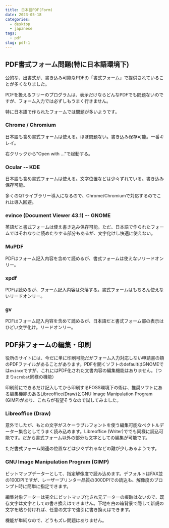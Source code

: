 ```yaml
---
title: 日本語PDF(Form)
date: 2023-05-18
categories:
  - desktop
  - japanese
tags:
  - pdf
slug: pdf-1
---
```


## PDF書式フォーム問題(特に日本語環境下)

公的な、出書式が、書き込み可能なPDFの「書式フォーム」で提供されていることが多くなりました。

PDFを扱えるフリーのプログラムは、表示だけならどんなPDFでも問題ないのですが、フォーム入力では必ずしもうまく行きません。

特に日本語で作られたフォームでは問題が多いようです。

### Chrome / Chromium

日本語も含め書式フォームは使える。ほぼ問題ない。書き込み保存可能。一番キレイ。

右クリックから"Open with ..."で起動する。

### Ocular -- KDE

日本語も含め書式フォームは使える。文字位置などは少々ずれている。書き込み保存可能。

多くのQTライブラリー導入になるので、Chrome/Chromiumで対応するのでこれは導入回避。

### evince (Document Viewer 43.1) -- GNOME

英語だと書式フォームは使え書き込み保存可能。ただ、日本語で作られたフォームではそれなりに読めたりする部分もあるが、文字化けし快適に使えない。

### MuPDF

PDFはフォーム記入内容を含めて読めるが、書式フォームは使えないリードオンリー。

### xpdf

PDFは読めるが、フォーム記入内容は欠落する。書式フォームはもちろん使えないリードオンリー。

### gv

PDFはフォーム記入内容を含めて読めるが、日本語だと書式フォーム部の表示はひどい文字化け。リードオンリー。

## PDF非フォームの編集・印刷

役所のサイトには、今だに単に印刷可能だがフォーム入力対応しない申請書の類のPDFファイルがあることがあります。PDFを開くソフトのdefaultはGNOMEでは`evince`ですが、これにはPDF化された文書内容の編集機能はありません。（つまり`acrobat`同様の機能）

印刷前にできるだけ記入してから印刷するFOSS環境下の術は、推奨ソフトにある編集機能のあるLibreoffice(Draw)とGNU Image Manipulation Program (GIMP)があり、これらが有望そうなので試してみました。

### Libreoffice (Draw)

意外でしたが、もとの文字がスケーラブルフォントを使う編集可能なベクトルデーター集合としてうまく読み込めます。Libreoffice (Writer)ででも同様に読込可能です。だから書式フォーム以外の部分も文字としての編集が可能です。

ただ書式フォーム関連の位置などは少々ずれるなどの難が少しあるようです。

### GNU Image Manipulation Program (GIMP)

ビットマップデーターとして、指定解像度で読み込めます。デフォルトはFAX並の100DPIですが、レーザープリンター品質の300DPIでの読込も、解像度のプロンプト時に簡単に指定できます。

編集対象データーは完全にビットマップ化され元データーの痕跡はないので、既存文字は文字としての書き換えはできません。下地を白の箱背景で隠して新規の文字を貼り付ければ、任意の文字で強引に書き換えはできます。

機能が単純なので、どうもズレ問題はありません。

<!-- vim: set sw=2 ai tw=150: -->
